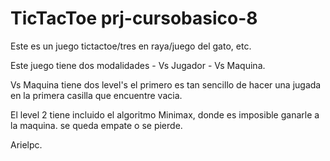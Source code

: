 # TicTacToe  prj-cursobasico-8
Este es un juego tictactoe/tres en raya/juego del gato, etc.

Este juego tiene dos modalidades - Vs Jugador - Vs Maquina.

Vs Maquina tiene dos level's el primero es tan sencillo de hacer una jugada en la primera casilla que encuentre vacia.

El level 2 tiene incluido el algoritmo Minimax, donde es imposible ganarle a la maquina. se queda empate o se pierde.


Arielpc.
